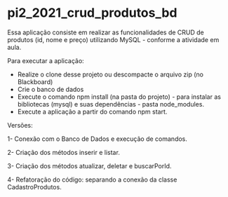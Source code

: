# pi2_2021_crud_produtos_bd
Essa aplicação consiste em realizar as funcionalidades de CRUD de produtos (id, nome e preço) utilizando MySQL - conforme a atividade em aula.

Para executar a aplicação:
* Realize o clone desse projeto ou descompacte o arquivo zip (no Blackboard)
* Crie o banco de dados 
* Execute o comando npm install (na pasta do projeto) - para instalar as bibliotecas (mysql) e suas dependências - pasta node_modules.
* Execute a aplicação a partir do comando npm start.

Versões:

1- Conexão com o Banco de Dados e execução de comandos.

2- Criação dos métodos inserir e listar.

3- Criação dos métodos atualizar, deletar e buscarPorId.

4- Refatoração do código: separando a conexão da classe CadastroProdutos.
